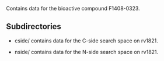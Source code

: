 Contains data for the bioactive compound F1408-0323.

## Subdirectories

- cside/ contains data for the C-side search space on rv1821.

- nside/ contains data for the N-side search space on rv1821.

